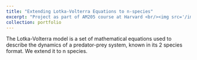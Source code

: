 ```yaml
---
title: "Extending Lotka-Volterra Equations to n-species"
excerpt: "Project as part of AM205 course at Harvard <br/><img src='/images/lotka-volterra.png'>"
collection: portfolio
---
```


The Lotka-Volterra model is a set of mathematical equations used to describe the dynamics of a predator-prey system, known in its 2 species format. We extend it to n species.